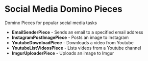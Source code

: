 # Social Media Domino Pieces
Domino Pieces for popular social media tasks

- **EmailSenderPiece** - Sends an email to a specified email address
- **InstagramPostImagePiece** - Posts an image to Instagram
- **YoutubeDownloadPiece** - Downloads a video from Youtube
- **YoutubeListVideosPiece** - Lists videos from a Youtube channel
- **ImgurUploaderPiece** -  Uploads an image to Imgur
